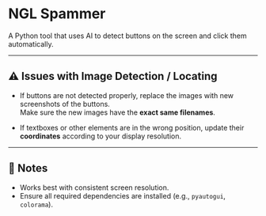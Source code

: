 # NGL Spammer

A Python tool that uses AI to detect buttons on the screen and click them automatically.

---

## ⚠️ Issues with Image Detection / Locating

- If buttons are not detected properly, replace the images with new screenshots of the buttons.  
  Make sure the new images have the **exact same filenames**.

- If textboxes or other elements are in the wrong position, update their **coordinates** according to your display resolution.

---

## 📝 Notes

- Works best with consistent screen resolution.  
- Ensure all required dependencies are installed (e.g., `pyautogui`, `colorama`).  
